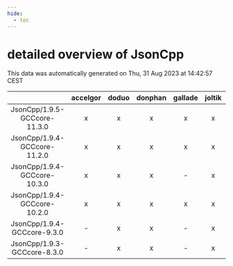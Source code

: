 ```yaml
---
hide:
  - toc
---
```


detailed overview of JsonCpp
============================


This data was automatically generated on Thu, 31 Aug 2023 at 14:42:57 CEST  

| |accelgor|doduo|donphan|gallade|joltik|skitty|swalot|victini|
| :---: | :---: | :---: | :---: | :---: | :---: | :---: | :---: | :---: |
|JsonCpp/1.9.5-GCCcore-11.3.0|x|x|x|x|x|x|x|x|
|JsonCpp/1.9.4-GCCcore-11.2.0|x|x|x|x|x|x|x|x|
|JsonCpp/1.9.4-GCCcore-10.3.0|x|x|x|-|x|x|x|x|
|JsonCpp/1.9.4-GCCcore-10.2.0|x|x|x|x|x|x|x|x|
|JsonCpp/1.9.4-GCCcore-9.3.0|-|x|x|-|x|x|x|x|
|JsonCpp/1.9.3-GCCcore-8.3.0|-|x|x|-|x|x|x|x|
